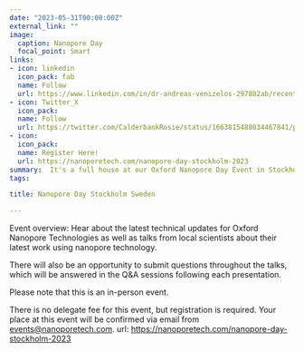 ```yaml
---
date: "2023-05-31T00:00:00Z"
external_link: ""
image:
  caption: Nanopore Day
  focal_point: Smart
links:
- icon: linkedin
  icon_pack: fab
  name: Follow
  url: https://www.linkedin.com/in/dr-andreas-venizelos-297802ab/recent-activity/all/
- icon: Twitter_X
  icon_pack: 
  name: Follow
  url: https://twitter.com/CalderbankRosie/status/1663815488034467841/photo/1
- icon: 
  icon_pack: 
  name: Register Here!
  url: https://nanoporetech.com/nanopore-day-stockholm-2023
summary:  It's a full house at our Oxford Nanopore Day Event in Stockholm, Sweden. Great engagement and networking going on!
tags:

title: Nanopore Day Stockholm Sweden

---
```


Event overview:
Hear about the latest technical updates for Oxford Nanopore Technologies as well as talks from local scientists about their latest work using nanopore technology.

There will also be an opportunity to submit questions throughout the talks, which will be answered in the Q&A sessions following each presentation.

Please note that this is an in-person event.

There is no delegate fee for this event, but registration is required. Your place at this event will be confirmed via email from events@nanoporetech.com.
url: https://nanoporetech.com/nanopore-day-stockholm-2023